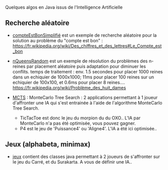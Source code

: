 Quelques algos en Java issus de l'Intelligence Artificielle

## Recherche aléatoire 

- [compteEstBonSimplifié](https://github.com/EmmanuelADAM/IntelligenceArtificielleJava/tree/master/compteEstBonSimplifie/src) est un exemple de recherche aléatoire pour la solution au problème du "compte est bon" : https://fr.wikipedia.org/wiki/Des_chiffres_et_des_lettres#Le_Compte_est_bon

- [nQueensRandom](https://github.com/EmmanuelADAM/IntelligenceArtificielleJava/tree/master/nQueensRandom/src/centralised) est un exemple de résolution du problèmes des n-reines par placement aléatoire puis adaptation pour diminuer les conflits. temps de traitement : env. 1.5 secondes pour placer 1000 reines dans un echiquier de 1000x1000; 11ms pour placer 100 reines sur un echiquier de 100x100, et 0.6ms pour placer 8 reines.... https://fr.wikipedia.org/wiki/Problème_des_huit_dames

- [MCTS](https://github.com/EmmanuelADAM/IntelligenceArtificielleJava/tree/master/MCTS) : MonteCarlo Tree Search : 2 applications permettant à 1 joueur d'affronter une IA qui s'est entrainée à l'aide de l'algorithme MonteCarlo Tree Search.
  - TicTacToe est donc le jeu du morpion du du OXO.. L'IA par MonteCarlo n'a pas été optimisée, vous pouvez gagner.
  - P4 est le jeu de 'Puissance4' ou 'Aligne4'. L'IA a été ici optimisée.. 

## Jeux (alphabeta, minimax)

- [jeux](https://github.com/EmmanuelADAM/IntelligenceArtificielleJava/tree/master/jeux)  contient des classes java permettant à 2 joueurs de s'affronter sur le jeu du Carré, et du Surakarta. A vous de définir une IA..
